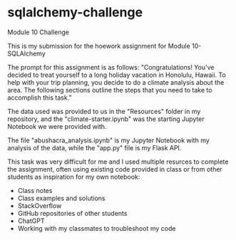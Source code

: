 # sqlalchemy-challenge
Module 10 Challenge

This is my submission for the hoework assignment for Module 10- SQLAlchemy

The prompt for this assignment is as follows:
"Congratulations! You've decided to treat yourself to a long holiday vacation in Honolulu, Hawaii. To help with your trip planning, you decide to do a climate analysis about the area. The following sections outline the steps that you need to take to accomplish this task."

The data used was provided to us in the "Resources" folder in my repository, and the "climate-starter.ipynb" was the starting Jupyter Notebook we were provided with.

The file "abushacra_analysis.ipynb" is my Jupyter Notebook with my analysis of the data, while the "app.py" file is my Flask API.

This task was very difficult for me and I used multiple resurces to complete the assignment, often using existing code provided in class or from other students as inspiration for my own notebook:
- Class notes
- Class examples and solutions
- StackOverflow
- GitHub repositories of other students
- ChatGPT
- Working with my classmates to troubleshoot my code